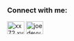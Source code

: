 
<h3 align="left">Connect with me:</h3>
<p align="left">
<a href="http://wa.me/62895339210207" target="blank"><img align="center" src="https://raw.githubusercontent.com/rahuldkjain/github-profile-readme-generator/master/src/images/icons/Social/whatsapp.svg" alt="xx72.xvv2050" height="30" width="40" /></a>
<a href="https://www.facebook.com/joan.saputra.146" target="blank"><img align="center" src="https://raw.githubusercontent.com/rahuldkjain/github-profile-readme-generator/master/src/images/icons/Social/facebook.svg" alt="joedevv2k_" height="30" width="40" /></a>
</p>
